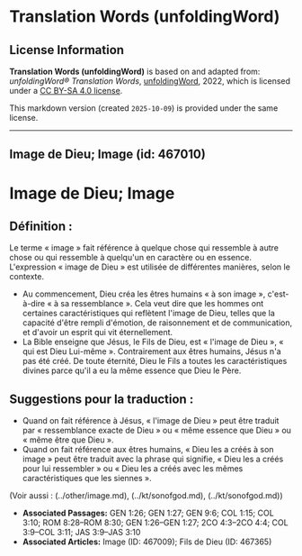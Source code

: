 # Translation Words (unfoldingWord)

## License Information

**Translation Words (unfoldingWord)** is based on and adapted from: _unfoldingWord® Translation Words_, [unfoldingWord](https://unfoldingword.org/utw), 2022, which is licensed under a [CC BY-SA 4.0 license](https://creativecommons.org/licenses/by-sa/4.0/legalcode.en).

This markdown version (created `2025-10-09`) is provided under the same license.



--------------------------------

## Image de Dieu; Image (id: 467010)

Image de Dieu; Image
====================

Définition :
------------

Le terme « image » fait référence à quelque chose qui ressemble à autre chose ou qui ressemble à quelqu'un en caractère ou en essence. L'expression « image de Dieu » est utilisée de différentes manières, selon le contexte.

* Au commencement, Dieu créa les êtres humains « à son image », c'est\-à\-dire « à sa ressemblance ». Cela veut dire que les hommes ont certaines caractéristiques qui reflètent l'image de Dieu, telles que la capacité d'être rempli d'émotion, de raisonnement et de communication, et d'avoir un esprit qui vit éternellement.
* La Bible enseigne que Jésus, le Fils de Dieu, est « l'image de Dieu », « qui est Dieu Lui\-même ». Contrairement aux êtres humains, Jésus n'a pas été créé. De toute éternité, Dieu le Fils a toutes les caractéristiques divines parce qu'il a eu la même essence que Dieu le Père.

Suggestions pour la traduction :
--------------------------------

* Quand on fait référence à Jésus, « l'image de Dieu » peut être traduit par « ressemblance exacte de Dieu » ou « même essence que Dieu » ou « même être que Dieu ».
* Quand on fait référence aux êtres humains, « Dieu les a créés à son image » peut être traduit avec la phrase qui signifie, « Dieu les a créés pour lui ressembler » ou « Dieu les a créés avec les mêmes caractéristiques que les siennes ».

(Voir aussi : (../other/image.md), (../kt/sonofgod.md), (../kt/sonofgod.md))

* **Associated Passages:** GEN 1:26; GEN 1:27; GEN 9:6; COL 1:15; COL 3:10; ROM 8:28–ROM 8:30; GEN 1:26–GEN 1:27; 2CO 4:3–2CO 4:4; COL 3:9–COL 3:11; JAS 3:9–JAS 3:10
* **Associated Articles:** Image (ID: 467009); Fils de Dieu (ID: 467365)

